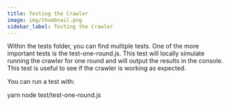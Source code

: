 ```yaml
---
title: Testing the Crawler
image: img/thumbnail.png
sidebar_label: Testing the Crawler
---
```


Within the tests folder, you can find multiple tests. One of the more important tests is the test-one-round.js. This test will locally simulate running the crawler for one round and will output the results in the console. This test is useful to see if the crawler is working as expected.

You can run a test with:

yarn
node test/test-one-round.js

